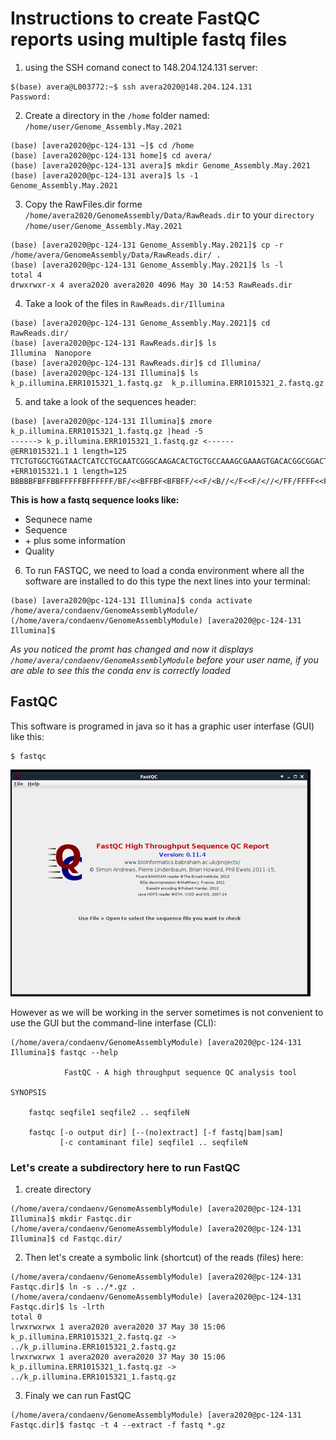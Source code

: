 # Instructions to create FastQC reports using multiple fastq files

1. using the SSH comand conect to 148.204.124.131 server:
```console
$(base) avera@L003772:~$ ssh avera2020@148.204.124.131
Password:
```

2. Create a directory in the ```/home``` folder named: ```/home/user/Genome_Assembly.May.2021```

```console
(base) [avera2020@pc-124-131 ~]$ cd /home
(base) [avera2020@pc-124-131 home]$ cd avera/
(base) [avera2020@pc-124-131 avera]$ mkdir Genome_Assembly.May.2021
(base) [avera2020@pc-124-131 avera]$ ls -1
Genome_Assembly.May.2021
```

3. Copy the RawFiles.dir forme ```/home/avera2020/GenomeAssembly/Data/RawReads.dir``` to your ```directory /home/user/Genome_Assembly.May.2021```

```console
(base) [avera2020@pc-124-131 Genome_Assembly.May.2021]$ cp -r /home/avera/GenomeAssembly/Data/RawReads.dir/ .
(base) [avera2020@pc-124-131 Genome_Assembly.May.2021]$ ls -l
total 4
drwxrwxr-x 4 avera2020 avera2020 4096 May 30 14:53 RawReads.dir
```

4. Take a look of the files in ```RawReads.dir/Illumina``` 
```console
(base) [avera2020@pc-124-131 Genome_Assembly.May.2021]$ cd RawReads.dir/
(base) [avera2020@pc-124-131 RawReads.dir]$ ls
Illumina  Nanopore
(base) [avera2020@pc-124-131 RawReads.dir]$ cd Illumina/
(base) [avera2020@pc-124-131 Illumina]$ ls
k_p.illumina.ERR1015321_1.fastq.gz  k_p.illumina.ERR1015321_2.fastq.gz
```

5. and take a look of the sequences header:

```console
(base) [avera2020@pc-124-131 Illumina]$ zmore k_p.illumina.ERR1015321_1.fastq.gz |head -5
------> k_p.illumina.ERR1015321_1.fastq.gz <------
@ERR1015321.1 1 length=125
TTCTGTGGCTGGTAACTCATCCTGCAATCGGGCAAGACACTGCTGCCAAAGCGAAAGTGACACGGCGGACTCCACTCGAACATAAAATCGATATCAAAGAAAAACAGAAACAATCATGATTGTTG
+ERR1015321.1 1 length=125
BBBBBFBFFBBFFFFFBFFFFFF/BF/<<BFFBF<BFBFF/<<F/<B//</F<<F/<//</FF/FFFF<<FFFFFFFFFFFFFFFF<7<BFBB7/7BFFFFBFFFFFF<FFFFFF<7FFF<FF/B
```

**This is how a fastq sequence looks like:**
* Sequnece name
* Sequence
* \+ plus some information
* Quality

6. To run FASTQC, we need to load a conda environment where all the software are installed to do this type the next lines into your terminal:

```console
(base) [avera2020@pc-124-131 Illumina]$ conda activate /home/avera/condaenv/GenomeAssemblyModule/
(/home/avera/condaenv/GenomeAssemblyModule) [avera2020@pc-124-131 Illumina]$
```
*As you noticed the promt has changed and now it displays ```/home/avera/condaenv/GenomeAssemblyModule``` before your user name, if you are able to see this the conda env is correctly loaded*

## FastQC 

This software is programed in java so it has a graphic user interfase (GUI) like this:
```console
$ fastqc
```
![Alt Text](https://github.com/avera1988/Genome_Assembly_lecture/blob/master/images/fastqcconsole.png)

However as we will be working in the server sometimes is not convenient to use the GUI but the command-line interfase (CLI):

```console
(/home/avera/condaenv/GenomeAssemblyModule) [avera2020@pc-124-131 Illumina]$ fastqc --help

            FastQC - A high throughput sequence QC analysis tool

SYNOPSIS

	fastqc seqfile1 seqfile2 .. seqfileN

    fastqc [-o output dir] [--(no)extract] [-f fastq|bam|sam] 
           [-c contaminant file] seqfile1 .. seqfileN
```

### Let's create a subdirectory here to run FastQC

1. create directory
```console
(/home/avera/condaenv/GenomeAssemblyModule) [avera2020@pc-124-131 Illumina]$ mkdir Fastqc.dir
(/home/avera/condaenv/GenomeAssemblyModule) [avera2020@pc-124-131 Illumina]$ cd Fastqc.dir/
```
2. Then let's create a symbolic link (shortcut) of the reads (files) here:

```console
(/home/avera/condaenv/GenomeAssemblyModule) [avera2020@pc-124-131 Fastqc.dir]$ ln -s ../*.gz .
(/home/avera/condaenv/GenomeAssemblyModule) [avera2020@pc-124-131 Fastqc.dir]$ ls -lrth
total 0
lrwxrwxrwx 1 avera2020 avera2020 37 May 30 15:06 k_p.illumina.ERR1015321_2.fastq.gz -> ../k_p.illumina.ERR1015321_2.fastq.gz
lrwxrwxrwx 1 avera2020 avera2020 37 May 30 15:06 k_p.illumina.ERR1015321_1.fastq.gz -> ../k_p.illumina.ERR1015321_1.fastq.gz
```

3. Finaly we can run FastQC

```console
(/home/avera/condaenv/GenomeAssemblyModule) [avera2020@pc-124-131 Fastqc.dir]$ fastqc -t 4 --extract -f fastq *.gz
```

